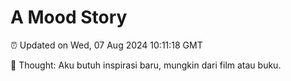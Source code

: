 # A Mood Story

⏰ Updated on Wed, 07 Aug 2024 10:11:18 GMT

💭 Thought: Aku butuh inspirasi baru, mungkin dari film atau buku.


